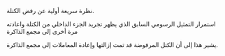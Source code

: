 نظرة سريعة أولية عن رفض الكتلة.

استمرار التمثيل الرسومي السابق الذي يظهر تجريد الجزء الداخلي من الكتلة واعادته مرة أخرى إلى مجمع الذاكرة

يشير هذا إلى أن الكتل المرفوضة قد تمت إزالتها وإعادة المعاملات إلى مجمع الذاكرة.
